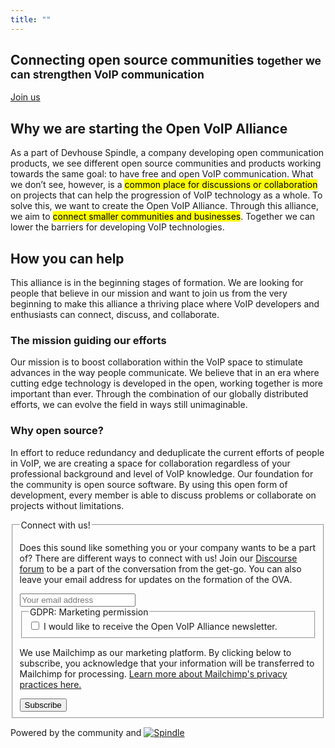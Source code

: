 ```yaml
---
title: ""
---
```

<div class="c-hero c-hero--huge">
    <h2 class="c-payoff">Connecting open source communities <small>together we can strengthen VoIP communication</small></h2>
    <a href="#mc-embedded-subscribe-form" class="c-button c-button-diapostive">Join us</a>
</div>

<div class="l-container u-mb-xl">

  <div id="content">
    <h2 class="c-heading">Why we are starting the Open VoIP Alliance</h2>
    <p>As a part of Devhouse Spindle, a company developing open communication products, we see different open source communities and products working towards the same goal: to have free and open VoIP communication. What we don’t see, however, is a <mark>common place for discussions or collaboration</mark> on projects that can help the progression of VoIP technology as a whole. To solve this, we want to create the Open VoIP Alliance. Through this alliance, we aim to <mark>connect smaller communities and businesses</mark>. Together we can lower the barriers for developing VoIP technologies.</p>
    <h2 class="c-heading">How you can help</h2>
    <p>This alliance is in the beginning stages of formation. We are looking for people that believe in our mission and want to join us from the very beginning to make this alliance a thriving place where VoIP developers and enthusiasts can connect, discuss, and collaborate.</p>
    <div class="c-content">
      <h3 class="c-heading c-heading-small">The mission guiding our efforts</h3>
      <p>Our mission is to boost collaboration within the VoIP space to stimulate advances in the way people communicate. We believe that in an era where cutting edge technology is developed in the open, working together is more important than ever. Through the combination of our globally distributed efforts, we can evolve the field in ways still unimaginable.</p>
      <h3 class="c-heading c-heading-small">Why open source?</h3>
      <p>In effort to reduce redundancy and deduplicate the current efforts of people in VoIP, we are creating a space for collaboration regardless of your professional background and level of VoIP knowledge. Our foundation for the community is open source software. By using this open form of development, every member is able to discuss problems or collaborate on projects without limitations.</p>
    </div>
  </div>

  <!-- MailChimp Signup Form -->
  <div id="mc_embed_signup" class="c-panel c-panel-left c-panel-connected">
    <form action="https://wearespindle.us3.list-manage.com/subscribe/post?u=49f9a02741d5a5201d4ac5c69&amp;id=499584199f" method="post" id="mc-embedded-subscribe-form" name="mc-embedded-subscribe-form" class="validate" target="external" novalidate>
      <fieldset>
        <legend class="c-legend u-color-secondary">Connect with us!</legend>
        <p>Does this sound like something you or your company wants to be a part of? There are different ways to connect with us! Join our <a href="https://discourse.openvoipalliance.org/" rel="external" target="_blank">Discourse forum</a> to be a part of the conversation from the get-go. You can also leave your email address for updates on the formation of the OVA.</p>
        <div id="mc_embed_signup_scroll">
          <input type="email" value="" name="EMAIL" class="c-input" id="mce-EMAIL" aria-label="Your email adress" placeholder="Your email address" required>
          <!-- real people should not fill this in and expect good things - do not remove this or risk form bot signups-->
          <div style="position: absolute; left: -5000px;" aria-hidden="true">
            <input type="text" name="b_49f9a02741d5a5201d4ac5c69_499584199f" tabindex="-1" value="">
          </div>
          <div id="mergeRow-gdpr" class="mergeRow gdpr-mergeRow content__gdprBlock mc-field-group">
            <div class="content__gdpr">
              <fieldset class="mc_fieldset gdprRequired mc-field-group">
                <legend class="u-visibility-hidden">GDPR: Marketing permission</legend>
                <input type="checkbox" id="gdpr_22041" name="gdpr[22041]" value="Y" class="av-checkbox c-checkbox" required>
                <label class="checkbox subfield" for="gdpr_22041">I would like to receive the Open VoIP Alliance newsletter.</label>
              </fieldset>
              </div>
            <div class="content__gdprLegal c-footnote">
                <p>We use Mailchimp as our marketing platform. By clicking below to subscribe, you acknowledge that your information will be transferred to Mailchimp for processing. <a href="https://mailchimp.com/legal/" target="_blank">Learn more about Mailchimp's privacy practices here.</a></p>
            </div>
          </div>
          <input type="submit" value="Subscribe" name="subscribe" id="mc-embedded-subscribe" class="c-button c-button-primary">
        </div>
      </fieldset>
    </form>
  </div>
  <!-- End MailChimp Signup Form -->

  <div class="c-poweredby">Powered by the community and <a href="https://wearespindle.com" rel="external" target="_blank"><img  src="/images/members/logo-spindle.svg" class="c-poweredby-logo" alt="Spindle"></a></div>
</div>